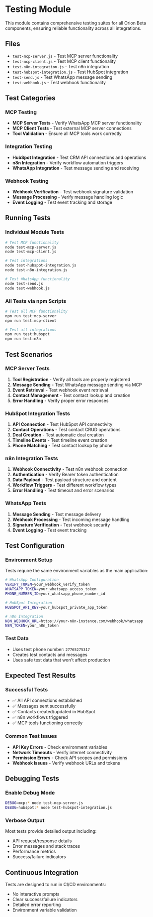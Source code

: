 # Testing Module

This module contains comprehensive testing suites for all Orion Beta components, ensuring reliable functionality across all integrations.

## Files

- `test-mcp-server.js` - Test MCP server functionality
- `test-mcp-client.js` - Test MCP client functionality
- `test-n8n-integration.js` - Test n8n integration
- `test-hubspot-integration.js` - Test HubSpot integration
- `test-send.js` - Test WhatsApp message sending
- `test-webhook.js` - Test webhook functionality

## Test Categories

### MCP Testing
- **MCP Server Tests** - Verify WhatsApp MCP server functionality
- **MCP Client Tests** - Test external MCP server connections
- **Tool Validation** - Ensure all MCP tools work correctly

### Integration Testing
- **HubSpot Integration** - Test CRM API connections and operations
- **n8n Integration** - Verify workflow automation triggers
- **WhatsApp Integration** - Test message sending and receiving

### Webhook Testing
- **Webhook Verification** - Test webhook signature validation
- **Message Processing** - Verify message handling logic
- **Event Logging** - Test event tracking and storage

## Running Tests

### Individual Module Tests
```bash
# Test MCP functionality
node test-mcp-server.js
node test-mcp-client.js

# Test integrations
node test-hubspot-integration.js
node test-n8n-integration.js

# Test WhatsApp functionality
node test-send.js
node test-webhook.js
```

### All Tests via npm Scripts
```bash
# Test all MCP functionality
npm run test:mcp-server
npm run test:mcp-client

# Test all integrations
npm run test:hubspot
npm run test:n8n
```

## Test Scenarios

### MCP Server Tests
1. **Tool Registration** - Verify all tools are properly registered
2. **Message Sending** - Test WhatsApp message sending via MCP
3. **Event Retrieval** - Test webhook event retrieval
4. **Contact Management** - Test contact lookup and creation
5. **Error Handling** - Verify proper error responses

### HubSpot Integration Tests
1. **API Connection** - Test HubSpot API connectivity
2. **Contact Operations** - Test contact CRUD operations
3. **Deal Creation** - Test automatic deal creation
4. **Timeline Events** - Test timeline event creation
5. **Phone Matching** - Test contact lookup by phone

### n8n Integration Tests
1. **Webhook Connectivity** - Test n8n webhook connection
2. **Authentication** - Verify Bearer token authentication
3. **Data Payload** - Test payload structure and content
4. **Workflow Triggers** - Test different workflow types
5. **Error Handling** - Test timeout and error scenarios

### WhatsApp Tests
1. **Message Sending** - Test message delivery
2. **Webhook Processing** - Test incoming message handling
3. **Signature Verification** - Test webhook security
4. **Event Logging** - Test event tracking

## Test Configuration

### Environment Setup
Tests require the same environment variables as the main application:
```bash
# WhatsApp Configuration
VERIFY_TOKEN=your_webhook_verify_token
WHATSAPP_TOKEN=your_whatsapp_access_token
PHONE_NUMBER_ID=your_whatsapp_phone_number_id

# HubSpot Integration
HUBSPOT_API_KEY=your_hubspot_private_app_token

# n8n Integration
N8N_WEBHOOK_URL=https://your-n8n-instance.com/webhook/whatsapp
N8N_TOKEN=your_n8n_token
```

### Test Data
- Uses test phone number: `27765275317`
- Creates test contacts and messages
- Uses safe test data that won't affect production

## Expected Test Results

### Successful Tests
- ✅ All API connections established
- ✅ Messages sent successfully
- ✅ Contacts created/updated in HubSpot
- ✅ n8n workflows triggered
- ✅ MCP tools functioning correctly

### Common Test Issues
- **API Key Errors** - Check environment variables
- **Network Timeouts** - Verify internet connectivity
- **Permission Errors** - Check API scopes and permissions
- **Webhook Issues** - Verify webhook URLs and tokens

## Debugging Tests

### Enable Debug Mode
```bash
DEBUG=mcp:* node test-mcp-server.js
DEBUG=hubspot:* node test-hubspot-integration.js
```

### Verbose Output
Most tests provide detailed output including:
- API request/response details
- Error messages and stack traces
- Performance metrics
- Success/failure indicators

## Continuous Integration

Tests are designed to run in CI/CD environments:
- No interactive prompts
- Clear success/failure indicators
- Detailed error reporting
- Environment variable validation
